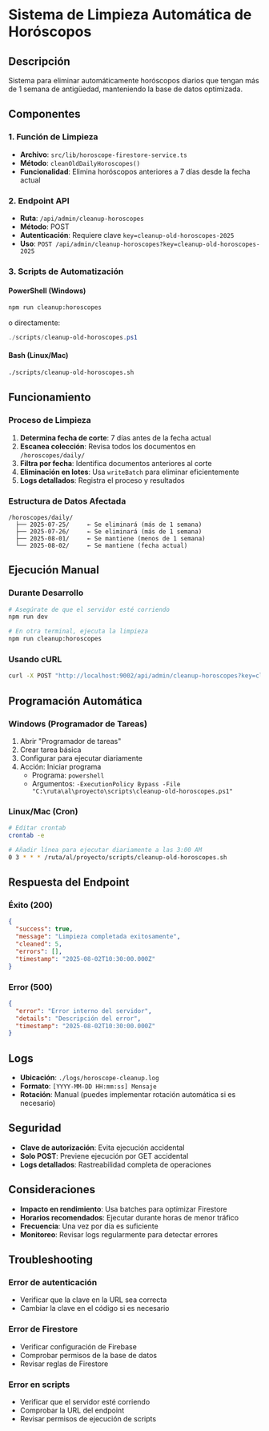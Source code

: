 # Sistema de Limpieza Automática de Horóscopos

## Descripción
Sistema para eliminar automáticamente horóscopos diarios que tengan más de 1 semana de antigüedad, manteniendo la base de datos optimizada.

## Componentes

### 1. Función de Limpieza
- **Archivo**: `src/lib/horoscope-firestore-service.ts`
- **Método**: `cleanOldDailyHoroscopes()`
- **Funcionalidad**: Elimina horóscopos anteriores a 7 días desde la fecha actual

### 2. Endpoint API
- **Ruta**: `/api/admin/cleanup-horoscopes`
- **Método**: POST
- **Autenticación**: Requiere clave `key=cleanup-old-horoscopes-2025`
- **Uso**: `POST /api/admin/cleanup-horoscopes?key=cleanup-old-horoscopes-2025`

### 3. Scripts de Automatización

#### PowerShell (Windows)
```bash
npm run cleanup:horoscopes
```
o directamente:
```powershell
./scripts/cleanup-old-horoscopes.ps1
```

#### Bash (Linux/Mac)
```bash
./scripts/cleanup-old-horoscopes.sh
```

## Funcionamiento

### Proceso de Limpieza
1. **Determina fecha de corte**: 7 días antes de la fecha actual
2. **Escanea colección**: Revisa todos los documentos en `/horoscopes/daily/`
3. **Filtra por fecha**: Identifica documentos anteriores al corte
4. **Eliminación en lotes**: Usa `writeBatch` para eliminar eficientemente
5. **Logs detallados**: Registra el proceso y resultados

### Estructura de Datos Afectada
```
/horoscopes/daily/
  ├── 2025-07-25/     ← Se eliminará (más de 1 semana)
  ├── 2025-07-26/     ← Se eliminará (más de 1 semana)
  ├── 2025-08-01/     ← Se mantiene (menos de 1 semana)
  └── 2025-08-02/     ← Se mantiene (fecha actual)
```

## Ejecución Manual

### Durante Desarrollo
```bash
# Asegúrate de que el servidor esté corriendo
npm run dev

# En otra terminal, ejecuta la limpieza
npm run cleanup:horoscopes
```

### Usando cURL
```bash
curl -X POST "http://localhost:9002/api/admin/cleanup-horoscopes?key=cleanup-old-horoscopes-2025"
```

## Programación Automática

### Windows (Programador de Tareas)
1. Abrir "Programador de tareas"
2. Crear tarea básica
3. Configurar para ejecutar diariamente
4. Acción: Iniciar programa
   - Programa: `powershell`
   - Argumentos: `-ExecutionPolicy Bypass -File "C:\ruta\al\proyecto\scripts\cleanup-old-horoscopes.ps1"`

### Linux/Mac (Cron)
```bash
# Editar crontab
crontab -e

# Añadir línea para ejecutar diariamente a las 3:00 AM
0 3 * * * /ruta/al/proyecto/scripts/cleanup-old-horoscopes.sh
```

## Respuesta del Endpoint

### Éxito (200)
```json
{
  "success": true,
  "message": "Limpieza completada exitosamente",
  "cleaned": 5,
  "errors": [],
  "timestamp": "2025-08-02T10:30:00.000Z"
}
```

### Error (500)
```json
{
  "error": "Error interno del servidor",
  "details": "Descripción del error",
  "timestamp": "2025-08-02T10:30:00.000Z"
}
```

## Logs
- **Ubicación**: `./logs/horoscope-cleanup.log`
- **Formato**: `[YYYY-MM-DD HH:mm:ss] Mensaje`
- **Rotación**: Manual (puedes implementar rotación automática si es necesario)

## Seguridad
- **Clave de autorización**: Evita ejecución accidental
- **Solo POST**: Previene ejecución por GET accidental
- **Logs detallados**: Rastreabilidad completa de operaciones

## Consideraciones
- **Impacto en rendimiento**: Usa batches para optimizar Firestore
- **Horarios recomendados**: Ejecutar durante horas de menor tráfico
- **Frecuencia**: Una vez por día es suficiente
- **Monitoreo**: Revisar logs regularmente para detectar errores

## Troubleshooting

### Error de autenticación
- Verificar que la clave en la URL sea correcta
- Cambiar la clave en el código si es necesario

### Error de Firestore
- Verificar configuración de Firebase
- Comprobar permisos de la base de datos
- Revisar reglas de Firestore

### Error en scripts
- Verificar que el servidor esté corriendo
- Comprobar la URL del endpoint
- Revisar permisos de ejecución de scripts
